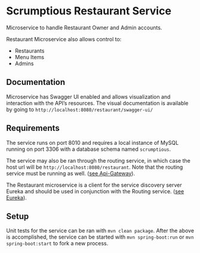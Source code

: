 # Scrumptious Restaurant Service

Microservice to handle Restaurant Owner and Admin accounts.

Restaurant Microservice also allows control to:
- Restaurants
- Menu Items
- Admins

## Documentation

Microservice has Swagger UI enabled and allows visualization and interaction with the API’s resources. The visual documentation is available by going to `http://localhost:8080/restaurant/swagger-ui/`

## Requirements

The service runs on port 8010 and requires a local instance of MySQL running on port 3306 with a database schema named `scrumptious`.

The service may also be ran through the routing service, in which case the host url will be `http://localhost:8080/restaurant`. Note that the routing service must be running as well. ([see Api-Gateway](https://github.com/bandwidth-brothers/ss-scrumptious-apigateway/tree/main)).

The Restaurant microservice is a client for the service discovery server Eureka and should be used in conjunction with the Routing service. ([see Eureka](https://github.com/bandwidth-brothers/ss-scrumptious-eureka)).

## Setup

Unit tests for the service can be ran with `mvn clean package`.
After the above is accomplished, the service can be started with `mvn spring-boot:run` or `mvn spring-boot:start` to fork a new process.
